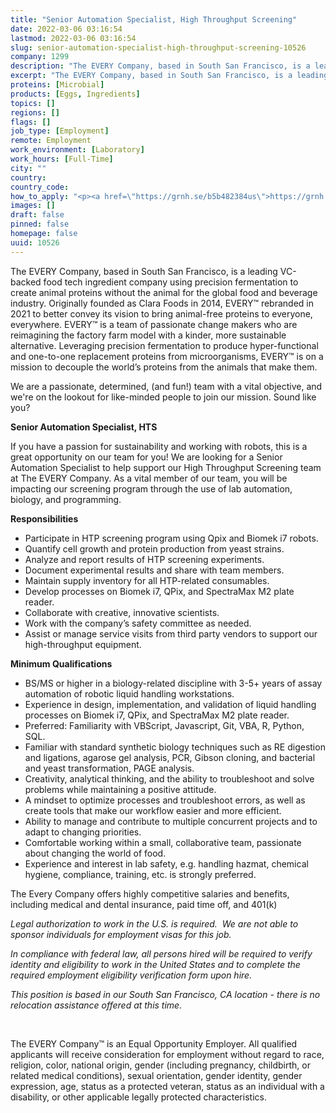 ```yaml
---
title: "Senior Automation Specialist, High Throughput Screening"
date: 2022-03-06 03:16:54
lastmod: 2022-03-06 03:16:54
slug: senior-automation-specialist-high-throughput-screening-10526
company: 1299
description: "The EVERY Company, based in South San Francisco, is a leading VC-backed food tech ingredient company using precision fermentation to create animal proteins without the animal for the global food and beverage industry. Originally founded as Clara Foods in 2014, EVERY™ rebranded in 2021 to better convey its vision to bring animal-free proteins to everyone, everywhere. EVERY™ is a team of passionate change makers who are reimagining the factory farm model with a kinder, more sustainable alternative."
excerpt: "The EVERY Company, based in South San Francisco, is a leading VC-backed food tech ingredient company using precision fermentation to create animal proteins without the animal for the global food and beverage industry. Originally founded as Clara Foods in 2014, EVERY™ rebranded in 2021 to better convey its vision to bring animal-free proteins to everyone, everywhere. EVERY™ is a team of passionate change makers who are reimagining the factory farm model with a kinder, more sustainable alternative."
proteins: [Microbial]
products: [Eggs, Ingredients]
topics: []
regions: []
flags: []
job_type: [Employment]
remote: Employment
work_environment: [Laboratory]
work_hours: [Full-Time]
city: ""
country: 
country_code: 
how_to_apply: "<p><a href=\"https://grnh.se/b5b482384us\">https://grnh.se/b5b482384us</a></p>"
images: []
draft: false
pinned: false
homepage: false
uuid: 10526
---
```

<p>The EVERY Company, based in South San Francisco, is a leading VC-backed food tech ingredient company using precision fermentation to create animal proteins without the animal for the global food and beverage industry. Originally founded as Clara Foods in 2014, EVERY™ rebranded in 2021 to better convey its vision to bring animal-free proteins to everyone, everywhere. EVERY™ is a team of passionate change makers who are reimagining the factory farm model with a kinder, more sustainable alternative. Leveraging precision fermentation to produce hyper-functional and one-to-one replacement proteins from microorganisms, EVERY™ is on a mission to decouple the world’s proteins from the animals that make them.</p>
<p>We are a passionate, determined, (and fun!) team with a vital objective, and we're on the lookout for like-minded people to join our mission. Sound like you?</p>
<p><strong>Senior Automation Specialist, HTS</strong></p>
<p>If you have a passion for sustainability and working with robots, this is a great opportunity on our team for you! We are looking for a Senior Automation Specialist to help support our High Throughput Screening team at The EVERY Company. As a vital member of our team, you will be impacting our screening program through the use of lab automation, biology, and programming. </p>
<p><strong>Responsibilities</strong></p>
<ul>
<li>Participate in HTP screening program using Qpix and Biomek i7 robots.</li>
<li>Quantify cell growth and protein production from yeast strains.</li>
<li>Analyze and report results of HTP screening experiments.</li>
<li>Document experimental results and share with team members.</li>
<li>Maintain supply inventory for all HTP-related consumables.</li>
<li>Develop processes on Biomek i7, QPix, and SpectraMax M2 plate reader.  </li>
<li>Collaborate with creative, innovative scientists.</li>
<li>Work with the company’s safety committee as needed.</li>
<li>Assist or manage service visits from third party vendors to support our high-throughput equipment. </li>
</ul>
<p><strong>Minimum Qualifications</strong></p>
<ul>
<li>BS/MS or higher in a biology-related discipline with 3-5+ years of assay automation of robotic liquid handling workstations.</li>
<li>Experience in design, implementation, and validation of liquid handling processes on Biomek i7, QPix, and SpectraMax M2 plate reader.  </li>
<li>Preferred: Familiarity with VBScript, Javascript, Git, VBA, R, Python, SQL.</li>
<li>Familiar with standard synthetic biology techniques such as RE digestion and ligations, agarose gel analysis, PCR, Gibson cloning, and bacterial and yeast transformation, PAGE analysis.</li>
<li>Creativity, analytical thinking, and the ability to troubleshoot and solve problems while maintaining a positive attitude.</li>
<li>A mindset to optimize processes and troubleshoot errors, as well as create tools that make our workflow easier and more efficient.</li>
<li>Ability to manage and contribute to multiple concurrent projects and to adapt to changing priorities.</li>
<li>Comfortable working within a small, collaborative team, passionate about changing the world of food.</li>
<li>Experience and interest in lab safety, e.g. handling hazmat, chemical hygiene, compliance, training, etc. is strongly preferred.</li>
</ul>
<p>The Every Company offers highly competitive salaries and benefits, including medical and dental insurance, paid time off, and 401(k) </p>
<p><em>Legal authorization to work in the U.S. is required.  We are not able to sponsor individuals for employment visas for this job.  </em></p>
<p><em>In compliance with federal law, all persons hired will be required to verify identity and eligibility to work in the United States and to complete the required employment eligibility verification form upon hire.  </em></p>
<p><em>This position is based in our South San Francisco, CA location - there is no relocation assistance offered at this time. </em></p>
<p><em> </em></p>
<p>The EVERY Company™ is an Equal Opportunity Employer. All qualified applicants will receive consideration for employment without regard to race, religion, color, national origin, gender (including pregnancy, childbirth, or related medical conditions), sexual orientation, gender identity, gender expression, age, status as a protected veteran, status as an individual with a disability, or other applicable legally protected characteristics.</p>
